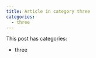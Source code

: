 ```yaml
---
title: Article in category three
categories:
  - three
---
```

This post has categories:

  - three
